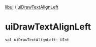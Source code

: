 [libui](index.md) / [uiDrawTextAlignLeft](./ui-draw-text-align-left.md)

# uiDrawTextAlignLeft

`val uiDrawTextAlignLeft: UInt`